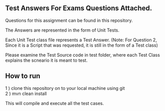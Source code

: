 Test Answers For Exams Questions Attached.
------------------------------------------

Questions for this assignment can be found in this repository. 

The Answers are represented in the form of Unit Tests. 

Each Unit Test class file represents a Test Answer.
(Note: For Question 2, Since it is a Script that was requested, it is still in the form of a Test class)

Please examine the Test Source code in test folder, where each Test Class explains the 
scneario it is meant to test.

How to run
----------
1 ) clone this repository on to your local machine using git <br/>
2 ) mvn clean install <br/>

This will compile and execute all the test cases.


